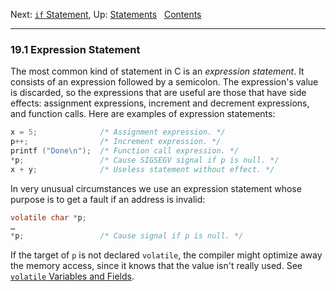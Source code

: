 Next: [`if` Statement](if-Statement.md), Up:
[Statements](Statements.md)  
[Contents](index.md#SEC_Contents "Table of contents")  

------------------------------------------------------------------------


### 19.1 Expression Statement 


The most common kind of statement in C is an *expression statement*. It
consists of an expression followed by a semicolon. The expression's
value is discarded, so the expressions that are useful are those that
have side effects: assignment expressions, increment and decrement
expressions, and function calls. Here are examples of expression
statements:

``` C
x = 5;              /* Assignment expression. */
p++;                /* Increment expression. */
printf ("Done\n");  /* Function call expression. */
*p;                 /* Cause SIGSEGV signal if p is null. */
x + y;              /* Useless statement without effect. */
```

In very unusual circumstances we use an expression statement whose
purpose is to get a fault if an address is invalid:

``` C
volatile char *p;
…
*p;                 /* Cause signal if p is null. */
```

If the target of `p` is not declared `volatile`, the compiler might
optimize away the memory access, since it knows that the value isn't
really used. See [`volatile` Variables and Fields](volatile.md).
